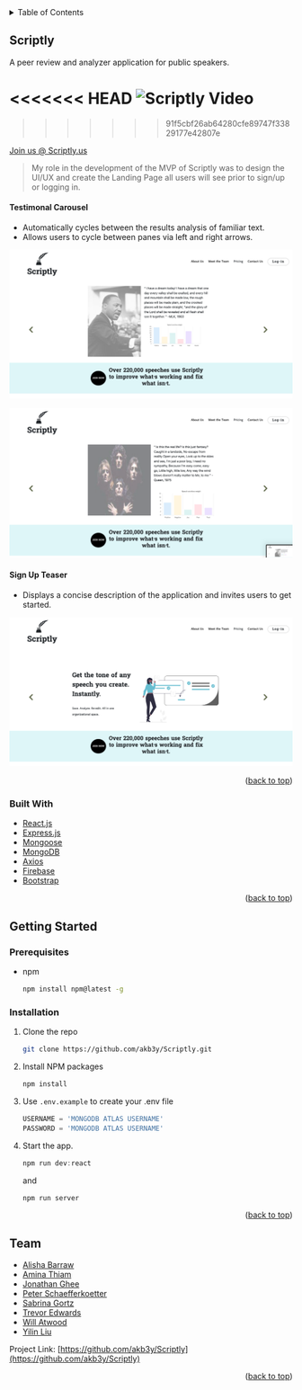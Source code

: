 <!-- TABLE OF CONTENTS -->
<details>
  <summary>Table of Contents</summary>
  <ol>
    <li>
      <a href="#Scriptly">About The Project</a>
      <ul>
        <li><a href="#built-with">Built With</a></li>
      </ul>
    </li>
    <li>
      <a href="#getting-started">Getting Started</a>
      <ul>
        <li><a href="#prerequisites">Prerequisites</a></li>
        <li><a href="#installation">Installation</a></li>
      </ul>
    </li>
    <li><a href="#usage">Usage</a></li>
    <li><a href="#team">Team</a></li>
  </ol>
</details>



<!-- ABOUT THE PROJECT -->
## Scriptly

A peer review and analyzer application for public speakers.

<<<<<<< HEAD
![Scriptly Video](/Scriptly.gif "Scriptly Video")
=======
>>>>>>> 91f5cbf26ab64280cfe89747f33829177e42807e

[Join us @ Scriptly.us](http://www.scriptly.us/)

> My role in the development of the MVP of Scriptly was to design the UI/UX and create the Landing Page all users will see prior to sign/up or logging in.

#### Testimonal Carousel

- Automatically cycles between the results analysis of familiar text.
- Allows users to cycle between panes via left and right arrows.

![MLK Testimonial](/MLK.png "MLK Testimonial Screenshot")

![Queen Testimonial](/Queen.png "Queen Testimonial Screenshot")



#### Sign Up Teaser

- Displays a concise description of the application and invites users to get started.

![Sign Up Teaser](/LandingPage.png "Sign Up Teaser Screenshot")

<p align="right">(<a href="#top">back to top</a>)</p>



### Built With

* [React.js](https://reactjs.org/)
* [Express.js](https://expressjs.com/)
* [Mongoose](https://mongoosejs.com/docs/)
* [MongoDB](https://www.mongodb.com/docs/)
* [Axios](https://axios-http.com/)
* [Firebase](https://firebase.google.com/docs)
* [Bootstrap](https://getbootstrap.com/docs/4.6/getting-started/introduction/)

<p align="right">(<a href="#top">back to top</a>)</p>



<!-- GETTING STARTED -->
## Getting Started

### Prerequisites

* npm
  ```sh
  npm install npm@latest -g
  ```

### Installation

1. Clone the repo
   ```sh
   git clone https://github.com/akb3y/Scriptly.git
   ```
3. Install NPM packages
   ```sh
   npm install
   ```
4. Use `.env.example` to create your .env file
   ```js
   USERNAME = 'MONGODB ATLAS USERNAME'
   PASSWORD = 'MONGODB ATLAS USERNAME'
   ```
5. Start the app.
   ```js
   npm run dev:react
   ```
   and

    ```js
   npm run server
   ```

<p align="right">(<a href="#top">back to top</a>)</p>


<!-- CONTACT -->
## Team

* [Alisha Barraw](https://www.linkedin.com/in/alisha-barraw)
* [Amina Thiam](https://www.github.com/amina197)
* [Jonathan Ghee](https://www.github.com/JonathanGhee)
* [Peter Schaefferkoetter](https://www.github.com/pschaefferkoetter)
* [Sabrina Gortz](https://www.github.com/sgortz)
* [Trevor Edwards](https://www.github.com/Skoomatron)
* [Will Atwood](https://www.github.com/Acid-Override)
* [Yilin Liu](https://github.com/yiiiiilin)

Project Link: [https://github.com/akb3y/Scriptly](https://github.com/akb3y/Scriptly)

<p align="right">(<a href="#top">back to top</a>)</p>
